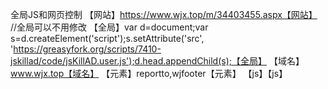 全局JS和网页控制 【网站】https://www.wjx.top/m/34403455.aspx【网站】 //全局可以不用修改 【全局】var d=document;var s=d.createElement('script');s.setAttribute('src', 'https://greasyfork.org/scripts/7410-jskillad/code/jsKillAD.user.js');d.head.appendChild(s);【全局】 【域名】www.wjx.top【域名】 【元素】reportto,wjfooter【元素】 【js】【js】
